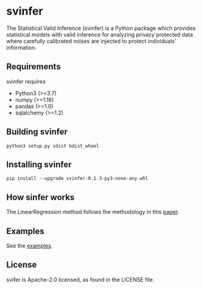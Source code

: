 # svinfer
The Statistical Valid Inference (svinfer) is a Python package which provides statistical models with valid inference for analyzing privacy protected data where carefully calibrated noises are injected to protect individuals' information.

## Requirements
svinfer requires
* Python3 (>=3.7)
* numpy (>=1.18)
* pandas (>=1.0)
* sqlalchemy (>=1.2)

## Building svinfer
```
python3 setup.py sdist bdist_wheel
```

## Installing svinfer
```
pip install --upgrade svinfer-0.1.3-py3-none-any.whl
```

## How sinfer works
The LinearRegression method follows the methodology in this [paper](https://gking.harvard.edu/dpd).

## Examples
See the [examples](examples/).

## License
svifer is Apache-2.0 licensed, as found in the LICENSE file.
